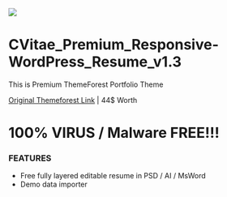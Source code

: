 ![](https://octodex.github.com/images/catstello.png)

# CVitae_Premium_Responsive-WordPress_Resume_v1.3

This is Premium ThemeForest Portfolio Theme 

[Original Themeforest Link](https://themeforest.net/item/cvitae-premium-responsive-wordpress-resume/17510047)   | 44$ Worth


<H1>100% VIRUS / Malware FREE!!! </H1> 

### FEATURES

* Free fully layered editable resume in PSD / AI / MsWord
* Demo data importer
 

